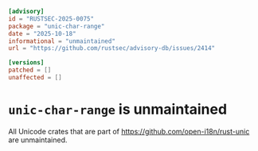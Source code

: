 ```toml
[advisory]
id = "RUSTSEC-2025-0075"
package = "unic-char-range"
date = "2025-10-18"
informational = "unmaintained"
url = "https://github.com/rustsec/advisory-db/issues/2414"

[versions]
patched = []
unaffected = []
```

# `unic-char-range` is unmaintained

All Unicode crates that are part of https://github.com/open-i18n/rust-unic are unmaintained.
